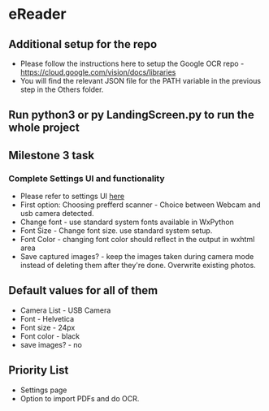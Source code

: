 # eReader

## Additional setup for the repo
* Please follow the instructions here to setup the Google OCR repo - https://cloud.google.com/vision/docs/libraries
* You will find the relevant JSON file for the PATH variable in the previous step in the Others folder. 

## Run python3 or py LandingScreen.py to run the whole project

## Milestone 3 task
### Complete Settings UI and functionality
* Please refer to settings UI [here](https://imgur.com/a/JkuJrpd)
* First option: Choosing prefferd scanner - Choice between Webcam and usb camera detected. 
* Change font - use standard system fonts available in WxPython
* Font Size - Change font size. use standard system setup.
* Font Color - changing font color should reflect in the output in wxhtml area
* Save captured images? - keep the images taken during camera mode instead of deleting them after they're done. Overwrite existing photos. 

## Default values for all of them
* Camera List - USB Camera
* Font - Helvetica
* Font size - 24px
* Font color - black
* save images? - no

## Priority List
* Settings page
* Option to import PDFs and do OCR. 

